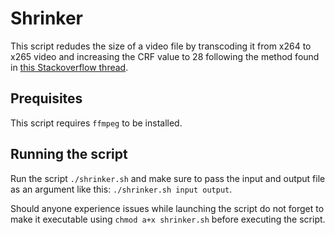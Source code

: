 # Shrinker

This script redudes the size of a video file by transcoding it from x264 to x265 video and increasing the CRF value to 28 following the method found in [this Stackoverflow thread](https://unix.stackexchange.com/questions/28803/how-can-i-reduce-a-videos-size-with-ffmpeg).

## Prequisites

This script requires `ffmpeg` to be installed.

## Running the script

Run the script `./shrinker.sh` and make sure to pass the input and output file as an argument like this: `./shrinker.sh input output`.

Should anyone experience issues while launching the script do not forget to make it executable using `chmod a+x shrinker.sh` before executing the script.